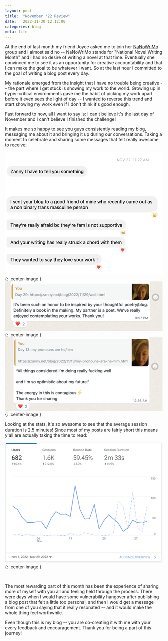 ```yaml
---
layout: post
title:  "November '22 Review"
date:   2022-11-30 12:12:00
categories: blog
meta: life
---
```


At the end of last month my friend Joyce asked me to join her [NaNoWriMo](https://nanowrimo.org/) group and I almost said no -- NaNoWriMo stands for "National Novel Writing Month" and I had no desire of writing a novel at that time. Eventually she convinced me to see it as an opportunity for creative accountability and that I can make the goal to be whatever I want. So at the last hour I committed to the goal of writing a blog post every day.

My rationale emerged from the insight that I have no trouble being creative -- the part where I get stuck is showing my work to the world. Growing up in hyper-critical environments gave me the habit of picking my work apart before it even sees the light of day -- I wanted to reverse this trend and start showing my work even if I don't think it's good enough.

Fast forward to now, all I want to say is: I can't believe it's the last day of November and I can't believe I finished the challenge!

It makes me so happy to see you guys consistently reading my blog, messaging me about it and bringing it up during our conversations. Taking a moment to celebrate and sharing some messages that felt really awesome to receive:

![nov-22-msg-1](/images/nov-22-msg-1.png){: .center-image }
<br />
![nov-22-msg-2](/images/nov-22-msg-2.png){: .center-image }
<br />
![nov-22-msg-3](/images/nov-22-msg-3.png){: .center-image }
<br />

Looking at the stats, it's so awesome to see that the average session duration is 2.5 minutes! Since most of my posts are fairly short this means y'all are actually taking the time to read:

![nov-22-stats](/images/nov-22-stats.png){: .center-image }

<br />

The most rewarding part of this month has been the experience of sharing more of myself with you all and feeling held through the process. There were days when I would have some vulnerability hangover after publishing a blog post that felt a little too personal, and then I would get a message from one of you saying that it really resonated -- and it would make the whole thing feel worthwhile.

Even though this is my blog -- you are co-creating it with me with your every feedback and encouragement. Thank you for being a part of this journey!

